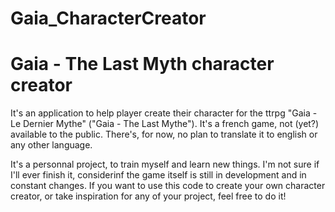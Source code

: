# Gaia_CharacterCreator

<h1>Gaia - The Last Myth character creator</h1>
It's an application to help player create their character for the ttrpg
"Gaia - Le Dernier Mythe" ("Gaia - The Last Mythe"). It's a french game, not
(yet?) available to the public. There's, for now, no plan to translate it to
english or any other language.

It's a personnal project, to train myself and learn new things. I'm not sure if
I'll ever finish it, considerinf the game itself is still in development and in
constant changes. If you want to use this code to create your own character
creator, or take inspiration for any of your project, feel free to do it! 
